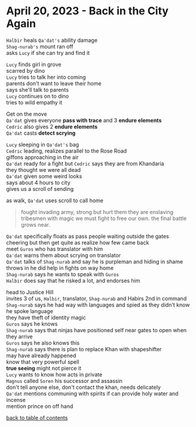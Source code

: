 # April 20, 2023 - Back in the City Again

`Halbir` heals `Qa'dat's` ability damage  
`Shag-nurab's` mount ran off  
asks `Lucy` if she can try and find it  

`Lucy` finds girl in grove  
scarred by dino  
`Lucy` tries to talk her into coming  
parents don't want to leave their home  
says she'll talk to parents  
`Lucy` continues on to dino  
tries to wild empathy it

Get on the move  
`Qa'dat` gives everyone **pass with trace** and 3 **endure elements**  
`Cedric` also gives 2 **endure elements**  
`Qa'dat` casts **detect scrying**  

`Lucy` sleeping in `Qa'dat's` bag  
`Cedric` leading, realizes parallel to the Rose Road  
giffons approaching in the air  
`Qa'dat` ready for a fight but `Cedric` says they are from Khandaria  
they thought we were all dead  
`Qa'dat` given some weird looks  
says about 4 hours to city  
gives us a scroll of sending  

as walk, `Qa'dat` uses scroll to call home  
> fought invading army, strong but hurt them
> they are enslaving tribesmen with magic
> we must fight to free our own.
> the final battle grows near.

`Qa'dat` specifically floats as pass people waiting outside the gates  
cheering but then get quite as realize how few came back  
meet `Guros` who has translator with him  
`Qa'dat` warns them about scrying on translator  
`Qa'dat` talks of `Shag-nurab` and say he is purpleman and hiding in shame  
throws in he did help in fights on way home  
`Shag-nurab` says he wants to speak with `Guros`  
`Halbir` does say that he risked a lot, and endorses him  

head to Justice Hill  
invites 3 of us, `Halbir`, translator, `Shag-nurab` and Habirs 2nd in command  
`Shag-nurab` says he had way with languages and spied as they didn't know he spoke language  
they have theft of identity magic  
`Guros` says he knows  
`Shag-nurab` says that ninjas have positioned self near gates to open when they arrive  
`Guros` says he also knows this  
`Shag-nurab` says there is plan to replace Khan with shapeshifter  
may have already happened  
know that very powerful spell  
**true seeing** might not pierce it  
`Lucy` wants to know how acts in private  
`Magnus` called `Soren` his successor and assassin  
don't tell anyone else, don't contact the khan, needs delicately  
`Qa'dat` mentions communing with spirits if can provide holy water and incense  
mention prince on off hand  


[back to table of contents](/sessions/TOC.md)
